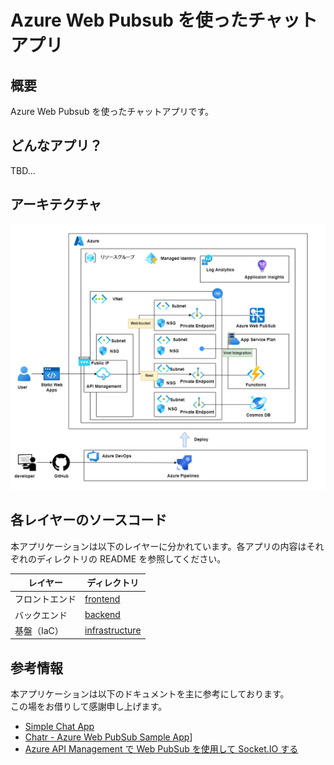 # Azure Web Pubsub を使ったチャットアプリ

## 概要

Azure Web Pubsub を使ったチャットアプリです。

## どんなアプリ？

TBD...

## アーキテクチャ

![architecture](./assets/architecture.drawio.png)

## 各レイヤーのソースコード

本アプリケーションは以下のレイヤーに分かれています。各アプリの内容はそれぞれのディレクトリの README を参照してください。

| レイヤー       | ディレクトリ                        |
| -------------- | ----------------------------------- |
| フロントエンド | [frontend](./frontend)              |
| バックエンド   | [backend](./backend)                |
| 基盤（IaC）    | [infrastructure](./infrastructure/) |

## 参考情報

本アプリケーションは以下のドキュメントを主に参考にしております。<br/>
この場をお借りして感謝申し上げます。

- [Simple Chat App](https://azure.github.io/azure-webpubsub/demos/chat)
- [Chatr - Azure Web PubSub Sample App](https://code.benco.io/chatr/)]
- [Azure API Management で Web PubSub を使用して Socket.IO する](https://learn.microsoft.com/ja-jp/azure/azure-web-pubsub/socket-io-howto-integrate-apim)
